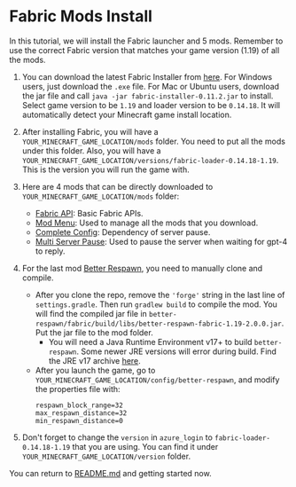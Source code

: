 # Fabric Mods Install
In this tutorial, we will install the Fabric launcher and 5 mods. Remember to use the correct Fabric version that matches your game version (1.19) of all the mods. 
1. You can download the latest Fabric Installer from [here](https://fabricmc.net/use/installer/). For Windows users, just download the `.exe` file. For Mac or Ubuntu users, download the jar file and call `java -jar fabric-installer-0.11.2.jar` to install. Select game version to be `1.19` and loader version to be `0.14.18`. It will automatically detect your Minecraft game install location.
2. After installing Fabric, you will have a `YOUR_MINECRAFT_GAME_LOCATION/mods` folder. You need to put all the mods under this folder. Also, you will have a `YOUR_MINECRAFT_GAME_LOCATION/versions/fabric-loader-0.14.18-1.19`. This is the version you will run the game with. 
3. Here are 4 mods that can be directly downloaded to `YOUR_MINECRAFT_GAME_LOCATION/mods` folder: 
   * [Fabric API](https://modrinth.com/mod/fabric-api/version/0.58.0+1.19): Basic Fabric APIs.
   * [Mod Menu](https://cdn.modrinth.com/data/mOgUt4GM/versions/4.0.4/modmenu-4.0.4.jar): Used to manage all the mods that you download.
   * [Complete Config](https://www.curseforge.com/minecraft/mc-mods/completeconfig/download/3821056): Dependency of server pause.
   * [Multi Server Pause](https://www.curseforge.com/minecraft/mc-mods/multiplayer-server-pause-fabric/download/3822586): Used to pause the server when waiting for gpt-4 to reply.
4. For the last mod [Better Respawn](https://github.com/xieleo5/better-respawn/tree/1.19), you need to manually clone and compile.
   
   * After you clone the repo, remove the `'forge'` string in the last line of `settings.gradle`. Then run `gradlew build` to compile the mod. You will find the compiled jar file in `better-respawn/fabric/build/libs/better-respawn-fabric-1.19-2.0.0.jar`. Put the jar file to the mod folder.
     * You will need a Java Runtime Environment v17+ to build `better-respawn`. Some newer JRE versions will error during build. Find the JRE v17 archive [here](https://www.oracle.com/java/technologies/javase/jdk17-archive-downloads.html).
   * After you launch the game, go to `YOUR_MINECRAFT_GAME_LOCATION/config/better-respawn`, and modify the properties file with:
      ```
      respawn_block_range=32
      max_respawn_distance=32
      min_respawn_distance=0
      ```
5. Don't forget to change the `version` in `azure_login` to `fabric-loader-0.14.18-1.19` that you are using. You can find it under `YOUR_MINECRAFT_GAME_LOCATION/version` folder.

You can return to [README.md](../README.md#getting-started) and getting started now.
